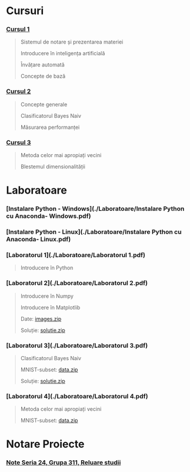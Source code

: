 
# Cursuri

### [Cursul 1](./Cursuri/Curs1.pptx)
 
  > Sistemul de notare și prezentarea materiei
  >
  > Introducere în inteligența artificială
  >
  > Învățare automată
  >
  > Concepte de bază

### [Cursul 2](./Cursuri/Curs2.pptx)
 
  > Concepte generale
  >
  > Clasificatorul Bayes Naiv
  >
  > Măsurarea performanței
  
### [Cursul 3](./Cursuri/Curs3.pptx)
 
  > Metoda celor mai apropiați vecini
  >
  > Blestemul dimensionalității

# Laboratoare
### [Instalare Python - Windows](./Laboratoare/Instalare Python cu Anaconda- Windows.pdf)
### [Instalare Python - Linux](./Laboratoare/Instalare Python cu Anaconda- Linux.pdf)
### [Laboratorul 1](./Laboratoare/Laboratorul 1.pdf)

 > Introducere în Python
 
### [Laboratorul 2](./Laboratoare/Laboratorul 2.pdf)

 > Introducere în Numpy
 >
 > Introducere în Matplotlib
 >
 > Date: [images.zip](./Data/Laboratorul_2/images.zip)
 >
 > Soluție: [solutie.zip](./solutii/solutie_lab2.zip)
 
### [Laboratorul 3](./Laboratoare/Laboratorul 3.pdf)

 > Clasificatorul Bayes Naiv
 > 
 > MNIST-subset: [data.zip](./Data/MNIST-subset/data.zip)
 >
 > Soluție: [solutie.zip](./solutii/solutie_lab3.zip)
 
### [Laboratorul 4](./Laboratoare/Laboratorul 4.pdf)

 > Metoda celor mai apropiați vecini
 >  
 > MNIST-subset: [data.zip](./Data/MNIST-subset/data.zip)
 
# Notare Proiecte

### [Note Seria 24, Grupa 311, Reluare studii](./Note/Note-proiect-24-2019.pdf)
